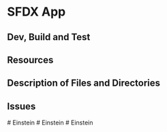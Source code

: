 # SFDX App

## Dev, Build and Test

## Resources

## Description of Files and Directories

## Issues
#   E i n s t e i n  
 #   E i n s t e i n  
 #   E i n s t e i n  
 